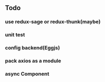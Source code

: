 ## Todo

### use redux-sage or redux-thunk(maybe)

### unit test

### config backend(Eggjs)

### pack axios as a module

### async Component

